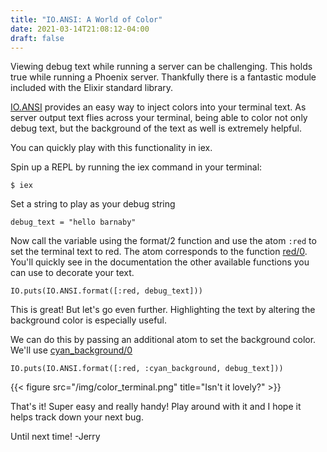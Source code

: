 ```yaml
---
title: "IO.ANSI: A World of Color"
date: 2021-03-14T21:08:12-04:00
draft: false
---
```


Viewing debug text while running a server can be challenging. This holds true while running a Phoenix server. Thankfully there is a fantastic module included with the Elixir standard library.

[IO.ANSI](https://hexdocs.pm/elixir/IO.ANSI.html#format/2) provides an easy way to inject colors into your terminal text. As server output text flies across your terminal, being able to color not only debug text, but the background of the text as well is extremely helpful. 

You can quickly play with this functionality in iex.

Spin up a REPL by running the iex command in your terminal:
```
$ iex
```

Set a string to play as your debug string
```
debug_text = "hello barnaby"
```

Now call the variable using the format/2 function and use the atom `:red` to set the terminal text to red. The atom corresponds to the function [red/0](https://hexdocs.pm/elixir/IO.ANSI.html#red/0). You'll quickly see in the documentation the other available functions you can use to decorate your text.

```
IO.puts(IO.ANSI.format([:red, debug_text])) 
```

This is great! But let's go even further. Highlighting the text by altering the background color is especially useful.

We can do this by passing an additional atom to set the background color. We'll use [cyan_background/0](https://hexdocs.pm/elixir/IO.ANSI.html#cyan_background/0)

```
IO.puts(IO.ANSI.format([:red, :cyan_background, debug_text]))
```

{{< figure src="/img/color_terminal.png" title="Isn't it lovely?" >}} 

That's it! Super easy and really handy! Play around with it and I hope it helps track down your next bug. 

Until next time! -Jerry
